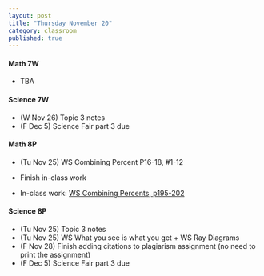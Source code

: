 ```yaml
---
layout: post
title: "Thursday November 20"
category: classroom
published: true
---
```

#### Math 7W
* TBA

#### Science 7W
* (W Nov 26) Topic 3 notes
* (F Dec 5) Science Fair part 3 due

#### Math 8P
* (Tu Nov 25) WS Combining Percent P16-18, #1-12
* Finish in-class work

* In-class work: [WS Combining Percents, p195-202](https://www.dropbox.com/s/t2yqqlx2grz0xh1/WS%20Percent%20Review.pdf?dl=0)


#### Science 8P
* (Tu Nov 25) Topic 3 notes
* (Tu Nov 25) WS What you see is what you get + WS Ray Diagrams
* (F Nov 28) Finish adding citations to plagiarism assignment (no need to print the assignment)
* (F Dec 5) Science Fair part 3 due
